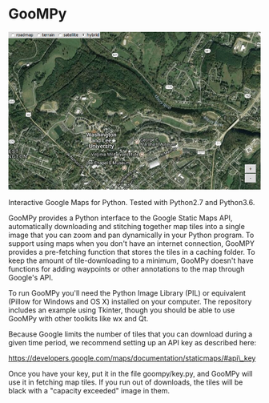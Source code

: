 # GooMPy

<img src="goompy.png">

Interactive Google Maps for Python.  Tested with Python2.7 and Python3.6.

GooMPy provides a Python interface to the Google Static Maps API, automatically
downloading and stitching together map tiles into a single image that you can
zoom and pan dynamically in your Python program.  To support using maps when
you don't have an internet connection, GooMPY provides a pre-fetching function
that stores the tiles in a caching folder.  To keep the amount of
tile-downloading to a minimum, GooMPy doesn't have functions for adding
waypoints or other annotations to the map through Google's API. 

To run GooMPy you'll need the Python Image Library (PIL) or equivalent (Pillow
for Windows and OS X) installed on your computer.  The repository includes an
example using Tkinter, though you should be able to use GooMPy with other
toolkits like wx and Qt.

Because Google limits the number of tiles that you can download during a given
time period, we recommend setting up an API key as described here:
  
  https://developers.google.com/maps/documentation/staticmaps/#api\_key
  
Once you have your key, put it in the file goompy/key.py, and GooMPy will use
it in fetching map tiles.  If you run out of downloads, the tiles will be black
with a "capacity exceeded" image in them.


